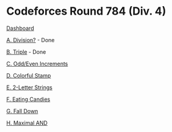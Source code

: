 # Codeforces Round 784 (Div. 4)

[Dashboard](https://codeforces.com/contest/1669)

[A. Division?](https://codeforces.com/contest/1669/problem/A) - Done

[B. Triple](https://codeforces.com/contest/1669/problem/B) - Done

[C. Odd/Even Increments](https://codeforces.com/contest/1669/problem/C)

[D. Colorful Stamp](https://codeforces.com/contest/1669/problem/D)

[E. 2-Letter Strings](https://codeforces.com/contest/1669/problem/E)

[F. Eating Candies](https://codeforces.com/contest/1669/problem/F)

[G. Fall Down](https://codeforces.com/contest/1669/problem/G)

[H. Maximal AND](https://codeforces.com/contest/1669/problem/H)
